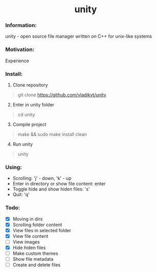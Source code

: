 <h1 align="center">unity</h1>

### Information:
unity - open source file manager written on C++ for unix-like systems

### Motivation:
Experience

### Install:
1. Clone repository 
  > git clone https://github.com/vladikvt/unity
2. Enter in unity folder 
  > cd unity
3. Compile project 
  > make && sudo make install clean
4. Run unity
  > unity

### Using:
- Scrolling: 'j' - down, 'k' - up
- Enter in directory or show file content: enter
- Toggle hide and show hiden files: 's'
- Quit: 'q'

### Todo:
- [x] Moving in dirs
- [x] Scrolling folder content
- [x] View files in selected folder
- [x] View file content
- [ ] View images
- [x] Hide hiden files
- [ ] Make custom themes
- [ ] Show file metadata
- [ ] Create and delete files
